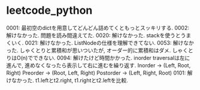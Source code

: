 # leetcode_python

0001: 最初空のdictを用意してどんどん詰めてくともっとスッキリする.
0002: 解けなかった. 問題を読み間違えてた.
0020: 解けなかった. stackを使うとうまくいく.
0021: 解けなかった. ListNodeの仕様を理解できてない.
0053: 解けなかった. しゃくとりと累積和が思いついたが, オーダー的に累積和はダメ. しゃくとりはO(n)でできない.
0094: 
解けたけど時間かかった. inorder traversalは左に進んで, 進めなくなったら表示して右に進むを繰り返す. 
Inorder   -> (Left, Root, Right)
Preorder  -> (Root, Left, Right)
Postorder -> (Left, Right, Root)
0101: 解けなかった. t1.leftとt2.right, t1.rightとt2.leftを比較.